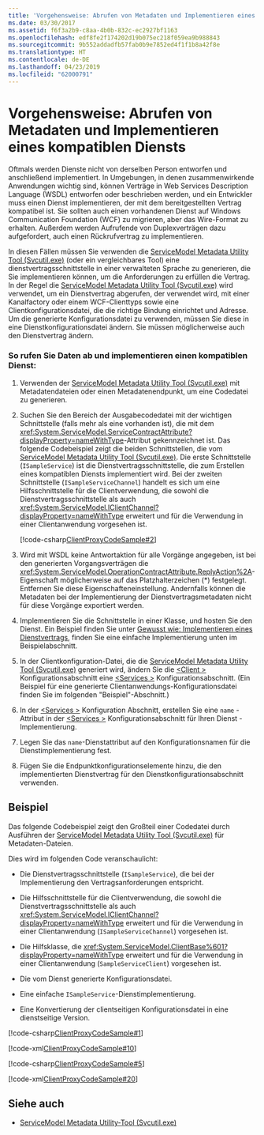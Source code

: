 ```yaml
---
title: 'Vorgehensweise: Abrufen von Metadaten und Implementieren eines kompatiblen Diensts'
ms.date: 03/30/2017
ms.assetid: f6f3a2b9-c8aa-4b0b-832c-ec2927bf1163
ms.openlocfilehash: edf8fe2f174202d19b075ec218f059ea9b988843
ms.sourcegitcommit: 9b552addadfb57fab0b9e7852ed4f1f1b8a42f8e
ms.translationtype: HT
ms.contentlocale: de-DE
ms.lasthandoff: 04/23/2019
ms.locfileid: "62000791"
---
```

# <a name="how-to-retrieve-metadata-and-implement-a-compliant-service"></a>Vorgehensweise: Abrufen von Metadaten und Implementieren eines kompatiblen Diensts
Oftmals werden Dienste nicht von derselben Person entworfen und anschließend implementiert. In Umgebungen, in denen zusammenwirkende Anwendungen wichtig sind, können Verträge in Web Services Description Language (WSDL) entworfen oder beschrieben werden, und ein Entwickler muss einen Dienst implementieren, der mit dem bereitgestellten Vertrag kompatibel ist. Sie sollten auch einen vorhandenen Dienst auf Windows Communication Foundation (WCF) zu migrieren, aber das Wire-Format zu erhalten. Außerdem werden Aufrufende von Duplexverträgen dazu aufgefordert, auch einen Rückrufvertrag zu implementieren.  
  
 In diesen Fällen müssen Sie verwenden die [ServiceModel Metadata Utility Tool (Svcutil.exe)](../../../../docs/framework/wcf/servicemodel-metadata-utility-tool-svcutil-exe.md) (oder ein vergleichbares Tool) eine dienstvertragsschnittstelle in einer verwalteten Sprache zu generieren, die Sie implementieren können, um die Anforderungen zu erfüllen die Vertrag. In der Regel die [ServiceModel Metadata Utility Tool (Svcutil.exe)](../../../../docs/framework/wcf/servicemodel-metadata-utility-tool-svcutil-exe.md) wird verwendet, um ein Dienstvertrag abgerufen, der verwendet wird, mit einer Kanalfactory oder einem WCF-Clienttyps sowie eine Clientkonfigurationsdatei, die die richtige Bindung einrichtet und Adresse. Um die generierte Konfigurationsdatei zu verwenden, müssen Sie diese in eine Dienstkonfigurationsdatei ändern. Sie müssen möglicherweise auch den Dienstvertrag ändern.  
  
### <a name="to-retrieve-data-and-implement-a-compliant-service"></a>So rufen Sie Daten ab und implementieren einen kompatiblen Dienst:  
  
1. Verwenden der [ServiceModel Metadata Utility Tool (Svcutil.exe)](../../../../docs/framework/wcf/servicemodel-metadata-utility-tool-svcutil-exe.md) mit Metadatendateien oder einen Metadatenendpunkt, um eine Codedatei zu generieren.  
  
2. Suchen Sie den Bereich der Ausgabecodedatei mit der wichtigen Schnittstelle (falls mehr als eine vorhanden ist), die mit dem <xref:System.ServiceModel.ServiceContractAttribute?displayProperty=nameWithType>-Attribut gekennzeichnet ist. Das folgende Codebeispiel zeigt die beiden Schnittstellen, die vom [ServiceModel Metadata Utility Tool (Svcutil.exe)](../../../../docs/framework/wcf/servicemodel-metadata-utility-tool-svcutil-exe.md). Die erste Schnittstelle (`ISampleService`) ist die Dienstvertragsschnittstelle, die zum Erstellen eines kompatiblen Diensts implementiert wird. Bei der zweiten Schnittstelle (`ISampleServiceChannel`) handelt es sich um eine Hilfsschnittstelle für die Clientverwendung, die sowohl die Dienstvertragsschnittstelle als auch <xref:System.ServiceModel.IClientChannel?displayProperty=nameWithType> erweitert und für die Verwendung in einer Clientanwendung vorgesehen ist.  
  
     [!code-csharp[ClientProxyCodeSample#2](../../../../samples/snippets/csharp/VS_Snippets_CFX/clientproxycodesample/cs/proxycode.cs#2)]  
  
3. Wird mit WSDL keine Antwortaktion für alle Vorgänge angegeben, ist bei den generierten Vorgangsverträgen die <xref:System.ServiceModel.OperationContractAttribute.ReplyAction%2A>-Eigenschaft möglicherweise auf das Platzhalterzeichen (*) festgelegt. Entfernen Sie diese Eigenschafteneinstellung. Andernfalls können die Metadaten bei der Implementierung der Dienstvertragsmetadaten nicht für diese Vorgänge exportiert werden.  
  
4. Implementieren Sie die Schnittstelle in einer Klasse, und hosten Sie den Dienst. Ein Beispiel finden Sie unter [Gewusst wie: Implementieren eines Dienstvertrags](../../../../docs/framework/wcf/how-to-implement-a-wcf-contract.md), finden Sie eine einfache Implementierung unten im Beispielabschnitt.  
  
5. In der Clientkonfiguration-Datei, die die [ServiceModel Metadata Utility Tool (Svcutil.exe)](../../../../docs/framework/wcf/servicemodel-metadata-utility-tool-svcutil-exe.md) generiert wird, ändern Sie die [ \<Client >](../../../../docs/framework/configure-apps/file-schema/wcf/client.md) Konfigurationsabschnitt eine [ \<Services >](../../../../docs/framework/configure-apps/file-schema/wcf/services.md) Konfigurationsabschnitt. (Ein Beispiel für eine generierte Clientanwendungs-Konfigurationsdatei finden Sie im folgenden "Beispiel"-Abschnitt.)  
  
6. In der [ \<Services >](../../../../docs/framework/configure-apps/file-schema/wcf/services.md) Konfiguration Abschnitt, erstellen Sie eine `name` -Attribut in der [ \<Services >](../../../../docs/framework/configure-apps/file-schema/wcf/services.md) Konfigurationsabschnitt für Ihren Dienst -Implementierung.  
  
7. Legen Sie das `name`-Dienstattribut auf den Konfigurationsnamen für die Dienstimplementierung fest.  
  
8. Fügen Sie die Endpunktkonfigurationselemente hinzu, die den implementierten Dienstvertrag für den Dienstkonfigurationsabschnitt verwenden.  
  
## <a name="example"></a>Beispiel  
 Das folgende Codebeispiel zeigt den Großteil einer Codedatei durch Ausführen der [ServiceModel Metadata Utility Tool (Svcutil.exe)](../../../../docs/framework/wcf/servicemodel-metadata-utility-tool-svcutil-exe.md) für Metadaten-Dateien.  
  
 Dies wird im folgenden Code veranschaulicht:  
  
- Die Dienstvertragsschnittstelle (`ISampleService`), die bei der Implementierung den Vertragsanforderungen entspricht.  
  
- Die Hilfsschnittstelle für die Clientverwendung, die sowohl die Dienstvertragsschnittstelle als auch <xref:System.ServiceModel.IClientChannel?displayProperty=nameWithType> erweitert und für die Verwendung in einer Clientanwendung (`ISampleServiceChannel`) vorgesehen ist.  
  
- Die Hilfsklasse, die <xref:System.ServiceModel.ClientBase%601?displayProperty=nameWithType> erweitert und für die Verwendung in einer Clientanwendung (`SampleServiceClient`) vorgesehen ist.  
  
- Die vom Dienst generierte Konfigurationsdatei.  
  
- Eine einfache `ISampleService`-Dienstimplementierung.  
  
- Eine Konvertierung der clientseitigen Konfigurationsdatei in eine dienstseitige Version.  
  
[!code-csharp[ClientProxyCodeSample#1](../../../../samples/snippets/csharp/VS_Snippets_CFX/clientproxycodesample/cs/proxycode.cs#1)]

[!code-xml[ClientProxyCodeSample#10](../../../../samples/snippets/csharp/VS_Snippets_CFX/clientproxycodesample/cs/client.exe.config#10)]     

[!code-csharp[ClientProxyCodeSample#5](../../../../samples/snippets/csharp/VS_Snippets_CFX/clientproxycodesample/cs/hostapplication.cs#5)]    

[!code-xml[ClientProxyCodeSample#20](../../../../samples/snippets/csharp/VS_Snippets_CFX/clientproxycodesample/cs/hostapplication.exe.config#20)]    
  
## <a name="see-also"></a>Siehe auch

- [ServiceModel Metadata Utility-Tool (Svcutil.exe)](../../../../docs/framework/wcf/servicemodel-metadata-utility-tool-svcutil-exe.md)

